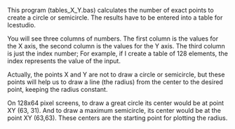 This program (tables_X_Y.bas) calculates the number of exact points to create a circle or semicircle. The results have to be entered into a table for Icestudio.

You will see three columns of numbers. The first column is the values for the X axis, the second column is the values for the Y axis. The third column is just the index number; For example, if I create a table of 128 elements, the index represents the value of the input.

Actually, the points X and Y are not to draw a circle or semicircle, but these points will help us to draw a line (the radius) from the center to the desired point, keeping the radius constant.

On 128x64 pixel screens, to draw a great circle its center would be at point XY (63, 31). And to draw a maximum semicircle, its center would be at the point XY (63,63). These centers are the starting point for plotting the radius.
